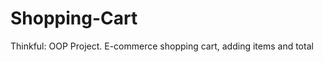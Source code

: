 Shopping-Cart
=============

Thinkful: OOP Project. E-commerce shopping cart, adding items and total
